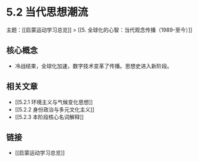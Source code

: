 # 5.2 当代思想潮流

主题：[[启蒙运动学习总览]] > [[5. 全球化的心智：当代观念传播（1989-至今）]]

## 核心概念

- 冷战结束，全球化加速，数字技术变革了传播。思想史进入新阶段。

## 相关文章

- [[5.2.1 环境主义与气候变化思想]]
- [[5.2.2 身份政治与多元文化主义]]
- [[5.2.3 本阶段核心名词解释]]

## 链接

- [[启蒙运动学习总览]]

